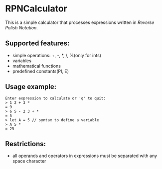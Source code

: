 # RPNCalculator
This is a simple calculator that processes expressions written in *Reverse Polish Notation*.
## Supported features:
* simple operations: +, -, *, /, %(only for ints)
* variables
* mathematical functions
* predefined constants(PI, E)
## Usage example:
	Enter expression to calculate or 'q' to quit:
	> 1 2 + 3 *
	= 9
	> 6 5 - 2 3 + *
	= 5
	> let A = 5 // syntax to define a variable
	> A 5 *
	= 25
## Restrictions:
* all operands and operators in expressions must be separated with any space character
